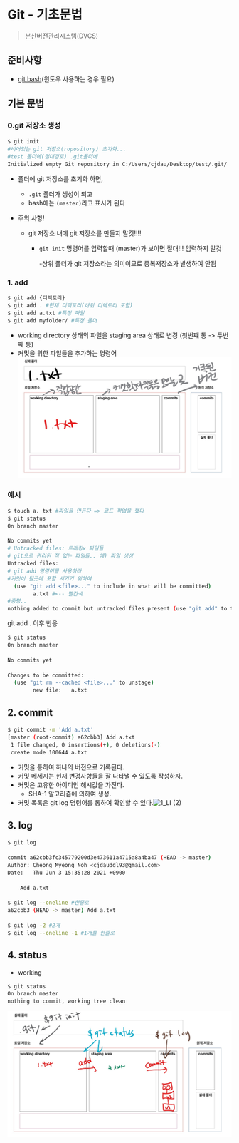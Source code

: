 # Git - 기초문법

> 분산버전관리시스템(DVCS)

## 준비사항

* [git bash](https://gitforwindows.org/)(윈도우 사용하는 경우 필요)

## 기본 문법

### 0.git 저장소 생성

```bash
$ git init
#비어있는 git 저장소(ropository) 초기화...
#test 폴더에(절대경로) .git폴더에
Initialized empty Git repository in C:/Users/cjdau/Desktop/test/.git/
```

* 폴더에 git 저장소를 초기화 하면,

  * `.git` 폴더가 생성이 되고
  * bash에는 `(master)`라고 표시가 된다

* 주의 사항!

  * git 저장소 내에 git 저장소를 만들지 말것!!!!

    * `git init` 명령어를 입력할때 (master)가 보이면 절대!!! 입력하지 말것

      -상위 폴더가 git 저장소라는 의미이므로 중복저장소가 발생하여 안됨 

### 1. add

```bash
$ git add {디렉토리}
$ git add . #현재 디렉토리(하위 디렉토리 포함)
$ git add a.txt #특정 파일
$ git add myfolder/ #특정 폴더
```

* working directory 상태의 파일을 staging area 상태로 변경 (첫번쨰 통 -> 두번째 통)
* 커밋을 위한 파일들을 추가하는 명령어![1](md-images/1.jpg)

### 예시

```bash
$ touch a. txt #파일을 만든다 => 코드 작업을 했다
$ git status
On branch master

No commits yet
# Untracked files: 트래킹x 파일들
# git으로 관리된 적 없는 파일들.. 예) 파일 생성
Untracked files:
# git add 명령어를 사용하라
#커밋이 될곳에 포함 시키기 위하여
  (use "git add <file>..." to include in what will be committed)
        a.txt #<-- 빨간색
#총평..
nothing added to commit but untracked files present (use "git add" to track)

```

git add . 이후 반응

```bash
$ git status
On branch master

No commits yet

Changes to be committed:
  (use "git rm --cached <file>..." to unstage)
        new file:   a.txt

```

## 2. commit

```bash
$ git commit -m 'Add a.txt'
[master (root-commit) a62cbb3] Add a.txt
 1 file changed, 0 insertions(+), 0 deletions(-)
 create mode 100644 a.txt
```

* 커밋을 통하여 하나의 버전으로 기록된다.
* 커밋 메세지는 현재 변경사항들을 잘 나타낼 수 있도록 작성하자.
* 커밋은 고유한 아이디인 해시값을 가진다.
  * SHA-1 알고리즘에 의하여 생성.
* 커밋 목록은 git log 명령어를 통하여 확인할 수 있다.![1_LI (2)](md-images/1_LI%20(2)-1622709863479.jpg)

## 3. log

```bash
$ git log

commit a62cbb3fc345779200d3e473611a4715a8a4ba47 (HEAD -> master)
Author: Cheong Myeong Noh <cjdauddl93@gmail.com>
Date:   Thu Jun 3 15:35:28 2021 +0900

    Add a.txt
    
$ git log --oneline #한줄로
a62cbb3 (HEAD -> master) Add a.txt

$ git log -2 #2개
$ git log --oneline -1 #1개를 한줄로
```

## 4. status

* working 

```bash
$ git status
On branch master
nothing to commit, working tree clean
```

![Inkedblank2 (1)_LI](md-images/Inkedblank2%20(1)_LI.jpg)



